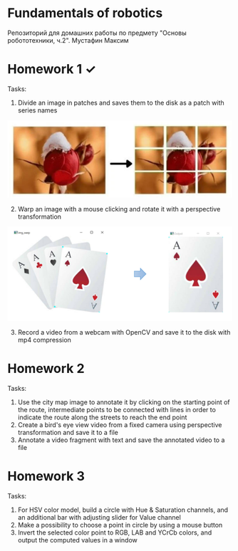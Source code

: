 # Fundamentals of robotics

Репозиторий для домашних работы по предмету "Основы робототехники, ч.2". Мустафин Максим

# Homework 1 &#10003;

Tasks:
1) Divide an image in patches and saves them to the disk as a patch with series names

![chrome_zqbM4EhIx5.png](./chrome_zqbM4EhIx5.png)

2) Warp an image with a mouse clicking and rotate it with a perspective transformation

![chrome_cnzFeoyTst.png](./chrome_cnzFeoyTst.png)

3) Record a video from a webcam with OpenCV and save it to the disk with mp4 compression

# Homework 2 

Tasks:
1) Use the city map image to annotate it by clicking on the starting point of the route, intermediate points
to be connected with lines in order to indicate the route along the streets to reach the end point 
2)  Create a bird's eye view video from a fixed camera using perspective transformation and save it to a file
3) Annotate a video fragment with text and save the annotated video to a file

# Homework 3

Tasks:
1) For HSV color model, build a circle with Hue & Saturation channels, and an additional bar with adjusting slider for Value
channel
2) Make a possibility to choose a point in circle by using a mouse button
3) Invert the selected color point to RGB, LAB and YCrCb colors, and output the computed values in a window
